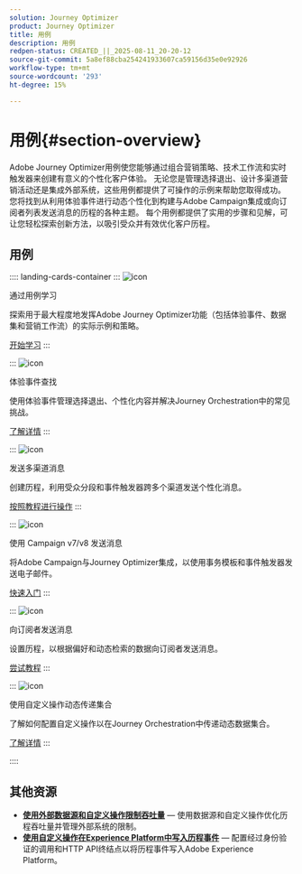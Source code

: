 ```yaml
---
solution: Journey Optimizer
product: Journey Optimizer
title: 用例
description: 用例
redpen-status: CREATED_||_2025-08-11_20-20-12
source-git-commit: 5a8ef88cba254241933607ca59156d35e0e92926
workflow-type: tm+mt
source-wordcount: '293'
ht-degree: 15%

---
```



# 用例{#section-overview}

Adobe Journey Optimizer用例使您能够通过组合营销策略、技术工作流和实时触发器来创建有意义的个性化客户体验。 无论您是管理选择退出、设计多渠道营销活动还是集成外部系统，这些用例都提供了可操作的示例来帮助您取得成功。 您将找到从利用体验事件进行动态个性化到构建与Adobe Campaign集成或向订阅者列表发送消息的历程的各种主题。 每个用例都提供了实用的步骤和见解，可让您轻松探索创新方法，以吸引受众并有效优化客户历程。

## 用例

:::: landing-cards-container
:::
![icon](https://cdn.experienceleague.adobe.com/icons/book.svg?lang=zh-Hans)

通过用例学习

探索用于最大程度地发挥Adobe Journey Optimizer功能（包括体验事件、数据集和营销工作流）的实际示例和策略。

[开始学习](../using/building-journeys/jo-use-cases.md)
:::

:::
![icon](https://cdn.experienceleague.adobe.com/icons/list-check.svg?lang=zh-Hans)

体验事件查找

使用体验事件管理选择退出、个性化内容并解决Journey Orchestration中的常见挑战。

[了解详情](../using/building-journeys/exp-event-lookup.md)
:::

:::
![icon](https://cdn.experienceleague.adobe.com/icons/circle-play.svg?lang=zh-Hans)

发送多渠道消息

创建历程，利用受众分段和事件触发器跨多个渠道发送个性化消息。

[按照教程进行操作](../using/building-journeys/journeys-uc.md)
:::

:::
![icon](https://cdn.experienceleague.adobe.com/icons/puzzle-piece.svg?lang=zh-Hans)

使用 Campaign v7/v8 发送消息

将Adobe Campaign与Journey Optimizer集成，以使用事务模板和事件触发器发送电子邮件。

[快速入门](../using/building-journeys/ajo-ac.md)
:::

:::
![icon](https://cdn.experienceleague.adobe.com/icons/list-check.svg?lang=zh-Hans)

向订阅者发送消息

设置历程，以根据偏好和动态检索的数据向订阅者发送消息。

[尝试教程](../using/building-journeys/message-to-subscribers-uc.md)
:::

:::
![icon](https://cdn.experienceleague.adobe.com/icons/code-branch.svg?lang=zh-Hans)

使用自定义操作动态传递集合

了解如何配置自定义操作以在Journey Orchestration中传递动态数据集合。

[了解详情](../using/building-journeys/collections.md)
:::

::::


## 其他资源

- **[使用外部数据源和自定义操作限制吞吐量](../using/building-journeys/limit-throughput.md)** — 使用数据源和自定义操作优化历程吞吐量并管理外部系统的限制。
- **[使用自定义操作在Experience Platform中写入历程事件](../using/building-journeys/custom-action-aep.md)** — 配置经过身份验证的调用和HTTP API终结点以将历程事件写入Adobe Experience Platform。
